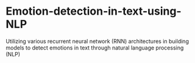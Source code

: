 # Emotion-detection-in-text-using-NLP
Utilizing various recurrent neural network (RNN) architectures in building models to detect emotions in text through natural language processing (NLP)
